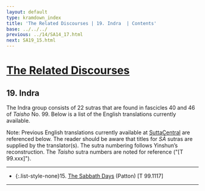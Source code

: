 ```yaml
---
layout: default
type: kramdown_index
title: 'The Related Discourses | 19. Indra  | Contents'
base: ../../../
previous: ../14/SA14_17.html
next: SA19_15.html
---
```


# [The Related Discourses](../index.html)
## 19. Indra

The Indra group consists of 22 sutras that are found in fascicles 40 and 46 of <em>Taisho</em> No. 99. Below is a list of the English translations currently available.

Note: Previous English translations currently available at <a href="https://suttacentral.net/" target="_blank">SuttaCentral</a> are referenced below. The reader should be aware that titles for *SĀ* sutras are supplied by the translator(s). The sutra numbering follows Yinshun’s reconstruction. The <em>Taisho</em> sutra numbers are noted for reference ("[T 99.xxx]").

---

* {:.list-style-none}15\. [The Sabbath Days](SA19_15.html) (Patton) [T 99.1117]

---
